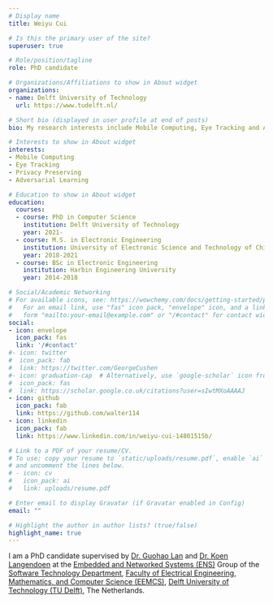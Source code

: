 ```yaml
---
# Display name
title: Weiyu Cui

# Is this the primary user of the site?
superuser: true

# Role/position/tagline
role: PhD candidate

# Organizations/Affiliations to show in About widget
organizations:
- name: Delft University of Technology
  url: https://www.tudelft.nl/

# Short bio (displayed in user profile at end of posts)
bio: My research interests include Mobile Computing, Eye Tracking and Adversarial Learning.

# Interests to show in About widget
interests:
- Mobile Computing
- Eye Tracking
- Privacy Preserving
- Adversarial Learning

# Education to show in About widget
education:
  courses:
  - course: PhD in Computer Science
    institution: Delft University of Technology
    year: 2021- 
  - course: M.S. in Electronic Engineering
    institution: University of Electronic Science and Technology of China
    year: 2018-2021
  - course: BSc in Electronic Engineering
    institution: Harbin Engineering University
    year: 2014-2018

# Social/Academic Networking
# For available icons, see: https://wowchemy.com/docs/getting-started/page-builder/#icons
#   For an email link, use "fas" icon pack, "envelope" icon, and a link in the
#   form "mailto:your-email@example.com" or "/#contact" for contact widget.
social:
- icon: envelope
  icon_pack: fas
  link: '/#contact'
#- icon: twitter
#  icon_pack: fab
#  link: https://twitter.com/GeorgeCushen
#- icon: graduation-cap  # Alternatively, use `google-scholar` icon from `ai` icon pack
#  icon_pack: fas
#  link: https://scholar.google.co.uk/citations?user=sIwtMXoAAAAJ
- icon: github
  icon_pack: fab
  link: https://github.com/walter114
- icon: linkedin
  icon_pack: fab
  link: https://www.linkedin.com/in/weiyu-cui-14801515b/

# Link to a PDF of your resume/CV.
# To use: copy your resume to `static/uploads/resume.pdf`, enable `ai` icons in `params.toml`, 
# and uncomment the lines below.
# - icon: cv
#   icon_pack: ai
#   link: uploads/resume.pdf

# Enter email to display Gravatar (if Gravatar enabled in Config)
email: ""

# Highlight the author in author lists? (true/false)
highlight_name: true
---
```


I am a PhD candidate supervised by [Dr. Guohao Lan](https://guohao.netlify.app/) and [Dr. Koen Langendoen](https://www.st.ewi.tudelft.nl/koen/) at the [Embedded and Networked Systems (ENS)](https://www.tudelft.nl/ewi/over-de-faculteit/afdelingen/software-technology/embedded-and-networked-systems/) Group of the [Software Technology Department](https://www.tudelft.nl/ewi/over-de-faculteit/afdelingen/software-technology), [Faculty of Electrical Engineering, Mathematics, and Computer Science (EEMCS)](https://www.tudelft.nl/en/eemcs), [Delft University of Technology (TU Delft)](https://www.tudelft.nl/), The Netherlands.



